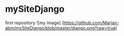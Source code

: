 # mySiteDjango
first repository
![my image] (https://github.com/Marjan-abm/mySiteDjango/blob/master/django.png?raw=true)
